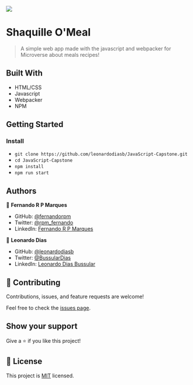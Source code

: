 ![](https://img.shields.io/badge/Microverse-blueviolet)

# Shaquille O'Meal

> A simple web app made with the javascript and webpacker for Microverse about meals recipes!

<!-- ![screenshot](./app_screenshot.png) -->

## Built With

- HTML/CSS
- Javascript
- Webpacker
- NPM

## Getting Started

### Install

- `git clone https://github.com/leonardodiasb/JavaScript-Capstone.git`
- `cd JavaScript-Capstone`
- `npm install`
- `npm run start`

## Authors

👤 **Fernando R P Marques**

- GitHub: [@fernandorpm](https://github.com/fernandorpm)
- Twitter: [@rpm_fernando](https://twitter.com/rpm_fernando)
- LinkedIn: [Fernando R P Marques](https://linkedin.com/in/fernandorpm)

👤 **Leonardo Dias**

- GitHub: [@leonardodiasb](https://github.com/leonardodiasb)
- Twitter: [@BussularDias](https://twitter.com/BussularDias)
- LinkedIn: [Leonardo Dias Bussular](https://www.linkedin.com/in/leonardo-dias-bussular-a67392178/)

## 🤝 Contributing

Contributions, issues, and feature requests are welcome!

Feel free to check the [issues page](../../issues/).

## Show your support

Give a ⭐️ if you like this project!

## 📝 License

This project is [MIT](./MIT.md) licensed.
